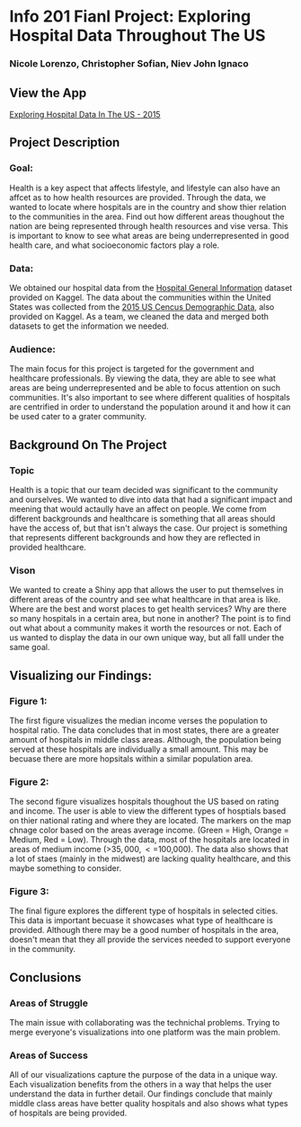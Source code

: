 # Info 201 Fianl Project: Exploring Hospital Data Throughout The US
### Nicole Lorenzo, Christopher Sofian, Niev John Ignaco

## View the App
[Exploring Hospital Data In The US - 2015](https://csofian.shinyapps.io/cnn_project/?fbclid=IwAR2PwNgpZtC5teADGJiZ285Yg9ifEeMLvJwn5IqpKTuvFRpcB0CvFt2r7Jc)



## Project Description

### Goal: 
Health is a key aspect that affects lifestyle, and lifestyle can also have an affcet as to how health resources are provided. Through the data, we wanted to locate where hospitals are in the country and show thier relation to the communities in the area. Find out how different areas thoughout the nation are being represented through health resources and vise versa. This is important to know to see what areas are being underrepresented in good health care, and what socioeconomic factors play a role. 

### Data: 
We obtained our hospital data from the [Hospital General Information](https://www.kaggle.com/cms/hospital-general-information) dataset provided on Kaggel. The data about the communities within the United States was collected from the [2015 US Cencus Demographic Data](https://www.kaggle.com/muonneutrino/us-census-demographic-data), also provided on Kaggel. As a team, we cleaned the data and merged both datasets to get the information we needed. 

### Audience:
The main focus for this project is targeted for the government and healthcare professionals. By viewing the data, they are able to see what areas are being underrepresented and be able to focus attention on such communities. It's also important to see where different qualities of hospitals are centrified in order to understand the population around it and how it can be used cater to a grater community. 

## Background On The Project

### Topic
Health is a topic that our team decided was significant to the community and ourselves. We wanted to dive into data that had a significant impact and meening that would actaully have an affect on people. We come from different backgrounds and healthcare is something that all areas should have the access of, but that isn't always the case. Our project is something that represents different backgrounds and how they are reflected in provided healthcare. 

### Vison
We wanted to create a Shiny app that allows the user to put themselves in different areas of the country and see what healthcare in that area is like. Where are the best and worst places to get health services? Why are there so many hospitals in a certain area, but none in another? The point is to find out what about a community makes it worth the resources or not. Each of us wanted to display the data in our own unique way, but all falll under the same goal.

## Visualizing our Findings:

### Figure 1: 
The first figure visualizes the median income verses the population to hospital ratio. The data concludes that in most states, there are a greater amount of hospitals in middle class areas. Although, the population being served at these hospitals are individually a small amount. This may be becuase there are more hopsitals within a similar population area. 

### Figure 2:
The second figure visualizes hospitals thoughout the US based on rating and income. The user is able to view the different types of hosptials based on thier national rating and where they are located. The markers on the map chnage color based on the areas average income. (Green = High, Orange = Medium, Red = Low). Through the data, most of the hospitals are located in areas of medium income (>$35,000, <=$100,000). The data also shows that a lot of staes (mainly in the midwest) are lacking quality healthcare, and this maybe something to consider. 

### Figure 3: 
The final figure explores the different type of hospitals in selected cities. This data is important becuase it showcases what type of healthcare is provided. Although there may be a good number of hospitals in the area, doesn't mean that they all provide the services needed to support everyone in the community.    


## Conclusions

### Areas of Struggle
The main issue with collaborating was the technichal problems. Trying to merge everyone's visualizations into one platform was the main problem.

### Areas of Success
All of our visualizations capture the purpose of the data in a unique way. Each visualization benefits from the others in a way that helps the user understand the data in further detail. Our findings conclude that mainly middle class areas have better quality hospitals and also shows what types of hospitals are being provided. 
